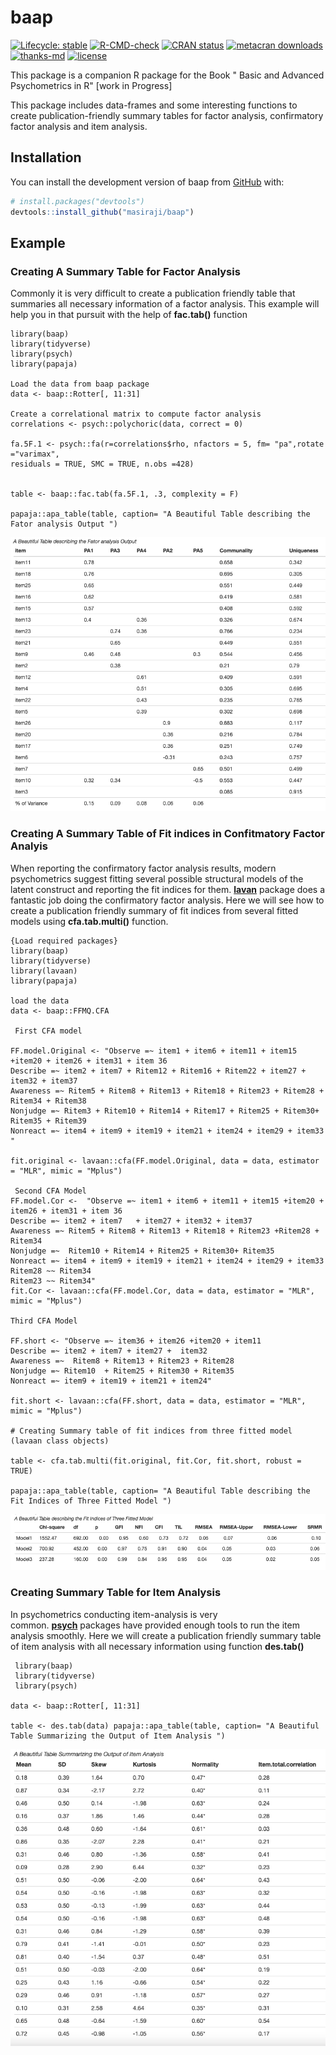 # baap

<!-- badges: start -->

[![Lifecycle: stable](https://img.shields.io/badge/lifecycle-stable-brightgreen.svg)](https://lifecycle.r-lib.org/articles/stages.html#stable) [![R-CMD-check](https://github.com/masiraji/baap/workflows/R-CMD-check/badge.svg)](https://github.com/masiraji/baap/actions) [![CRAN status](https://www.r-pkg.org/badges/version/baap)](https://CRAN.R-project.org/package=baap) [![metacran downloads](https://cranlogs.r-pkg.org/badges/baap)](https://cran.r-project.org/package=baap) [![thanks-md](https://img.shields.io/badge/THANKS-md-ff69b4.svg)](THANKS.md) [![license](https://img.shields.io/badge/license-GPL%20(%3E=3)-lightgrey.svg)](https://choosealicense.com/)

<!-- badges: end -->

This package is a companion R package for the Book " Basic and Advanced Psychometrics in R" [work in Progress]

This package includes data-frames and some interesting functions to create publication-friendly summary tables for factor analysis, confirmatory factor analysis and item analysis.

## Installation

You can install the development version of baap from [GitHub](https://github.com/) with:

``` r
# install.packages("devtools")
devtools::install_github("masiraji/baap")
```

## Example

### Creating A Summary Table for Factor Analysis

Commonly it is very difficult to create a publication friendly table that summaries all necessary information of a factor analysis. This example will help you in that pursuit with the help of **fac.tab()** function

    library(baap)
    library(tidyverse)
    library(psych)
    library(papaja)

    Load the data from baap package
    data <- baap::Rotter[, 11:31]

    Create a correlational matrix to compute factor analysis
    correlations <- psych::polychoric(data, correct = 0)

    fa.5F.1 <- psych::fa(r=correlations$rho, nfactors = 5, fm= "pa",rotate ="varimax",
    residuals = TRUE, SMC = TRUE, n.obs =428)


    table <- baap::fac.tab(fa.5F.1, .3, complexity = F)

    papaja::apa_table(table, caption= "A Beautiful Table describing the Fator analysis Output ")

![](man/figures/fac.tab.jpg "Table 1: A Beautiful Summary Table of Factor Analysis Output")

### Creating A Summary Table of Fit indices in Confitmatory Factor Analyis

When reporting the confirmatory factor analysis results, modern psychometrics suggest fitting several possible structural models of the latent construct and reporting the fit indices for them. [**lavan**](https://github.com/yrosseel/lavaan) package does a fantastic job doing the confirmatory factor analysis. Here we will see how to create a publication friendly summary of fit indices from several fitted models using **cfa.tab.multi()** function.

    {Load required packages}
    library(baap)
    library(tidyverse)
    library(lavaan)
    library(papaja)

    load the data
    data <- baap::FFMQ.CFA

     First CFA model

    FF.model.Original <- "Observe =~ item1 + item6 + item11 + item15 +item20 + item26 + item31 + item 36
    Describe =~ item2 + item7 + Ritem12 + Ritem16 + Ritem22 + item27 +
    item32 + item37
    Awareness =~ Ritem5 + Ritem8 + Ritem13 + Ritem18 + Ritem23 + Ritem28 + Ritem34 + Ritem38
    Nonjudge =~ Ritem3 + Ritem10 + Ritem14 + Ritem17 + Ritem25 + Ritem30+ Ritem35 + Ritem39
    Nonreact =~ item4 + item9 + item19 + item21 + item24 + item29 + item33 "

    fit.original <- lavaan::cfa(FF.model.Original, data = data, estimator = "MLR", mimic = "Mplus")

     Second CFA Model
    FF.model.Cor <-  "Observe =~ item1 + item6 + item11 + item15 +item20 + item26 + item31 + item 36
    Describe =~ item2 + item7   + item27 + item32 + item37
    Awareness =~ Ritem5 + Ritem8 + Ritem13 + Ritem18 + Ritem23 +Ritem28 + Ritem34
    Nonjudge =~  Ritem10 + Ritem14 + Ritem25 + Ritem30+ Ritem35
    Nonreact =~ item4 + item9 + item19 + item21 + item24 + item29 + item33
    Ritem28 ~~ Ritem34
    Ritem23 ~~ Ritem34"
    fit.Cor <- lavaan::cfa(FF.model.Cor, data = data, estimator = "MLR", mimic = "Mplus")

    Third CFA Model

    FF.short <- "Observe =~ item36 + item26 +item20 + item11
    Describe =~ item2 + item7 + item27 +  item32
    Awareness =~  Ritem8 + Ritem13 + Ritem23 + Ritem28
    Nonjudge =~ Ritem10  + Ritem25 + Ritem30 + Ritem35
    Nonreact =~ item9 + item19 + item21 + item24"

    fit.short <- lavaan::cfa(FF.short, data = data, estimator = "MLR", mimic = "Mplus")

    # Creating Summary table of fit indices from three fitted model (lavaan class objects)

    table <- cfa.tab.multi(fit.original, fit.Cor, fit.short, robust = TRUE)

    papaja::apa_table(table, caption= "A Beautiful Table describing the Fit Indices of Three Fitted Model ")

![A Beautiful Summary Table of Fit Indices of Three Fitted CFA Models](man/figures/cfa.tab.jpg)

### Creating Summary Table for Item Analysis

In psychometrics conducting item-analysis is very common. [**psych**](https://cran.r-project.org/web/packages/psych/index.html) packages have provided enough tools to run the item analysis smoothly. Here we will create a publication friendly summary table of item analysis with all necessary information using function **des.tab()**

     library(baap) 
     library(tidyverse) 
     library(psych)

    data <- baap::Rotter[, 11:31] 

    table <- des.tab(data) papaja::apa_table(table, caption= "A Beautiful Table Summarizing the Output of Item Analysis ")

![A Beautiful Summary Table of Item-Analysis](man/figures/item.analysis.jpg)
